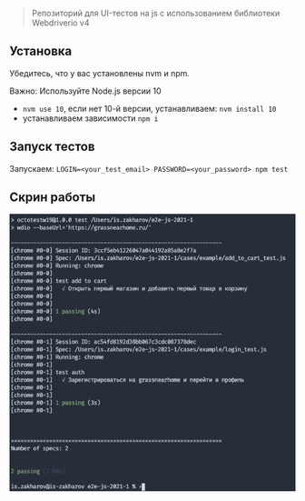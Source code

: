 
> Репозиторий для UI-тестов на js с использованием библиотеки Webdriverio v4

## Установка
Убедитесь, что у вас установлены nvm и npm.

Важно: Используйте Node.js версии 10

- `nvm use 10`, если нет 10-й версии, устанавливаем: `nvm install 10`
- устанавливаем зависимости `npm i`


## Запуск тестов

Запускаем:
`LOGIN=<your_test_email> PASSWORD=<your_password> npm test`


## Скрин работы
![2_tests_passed](/screenshots/2_tests_passed.png?raw=true "Optional Title")